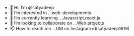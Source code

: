 - 👋 Hi, I’m @satyadeep
- 👀 I’m interested in ...web-developments 
- 🌱 I’m currently learning ...Javascript,react.js
- 💞️ I’m looking to collaborate on ...Web projects
- 📫 How to reach me ...DM on Instagram id(satyadeep1819)

<!---
satyadeep1819/satyadeep1819 is a ✨ special ✨ repository because its `README.md` (this file) appears on your GitHub profile.
You can click the Preview link to take a look at your changes.
--->
